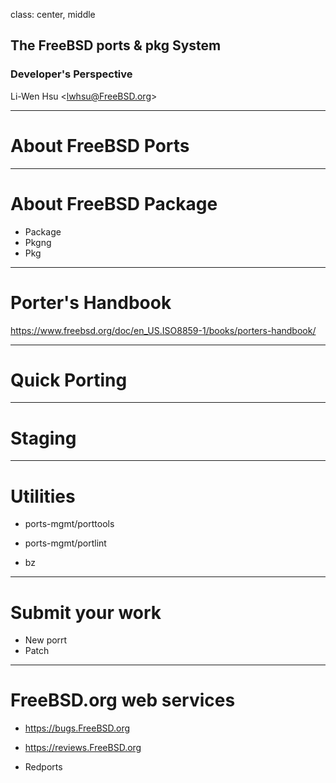 class: center, middle

## The FreeBSD ports & pkg System
### Developer's Perspective

Li-Wen Hsu &lt;lwhsu@FreeBSD.org&gt;

---
# About FreeBSD Ports

---
# About FreeBSD Package

- Package
- Pkgng
- Pkg

---
# Porter's Handbook

https://www.freebsd.org/doc/en_US.ISO8859-1/books/porters-handbook/

---
# Quick Porting

---
# Staging

---
# Utilities

- ports-mgmt/porttools
- ports-mgmt/portlint

- bz

---
# Submit your work

- New porrt
- Patch

---
# FreeBSD.org web services

- https://bugs.FreeBSD.org
- https://reviews.FreeBSD.org

- Redports
